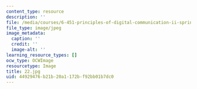 ```yaml
---
content_type: resource
description: ''
file: /media/courses/6-451-principles-of-digital-communication-ii-spring-2005/44929476b21b20a1172bf92bb01b7dc0_22.jpg
file_type: image/jpeg
image_metadata:
  caption: ''
  credit: ''
  image-alt: ''
learning_resource_types: []
ocw_type: OCWImage
resourcetype: Image
title: 22.jpg
uid: 44929476-b21b-20a1-172b-f92bb01b7dc0
---
```

